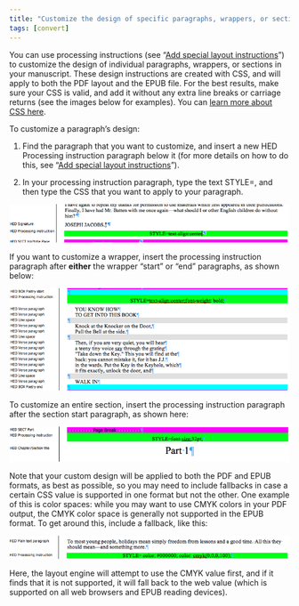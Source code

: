 ```yaml
---
title: "Customize the design of specific paragraphs, wrappers, or sections"
tags: [convert]
---
```

 
<html><body><section data-type="chapter" class="hsecchapter" data-hederis-type="hsecchapter" id="custom-paragraph-design" data-pi-attrs="id: custom-paragraph-design; data-tags: convert;" role="doc-chapter" data-tags="convert" data-author-name=" " data-book-title=" " title="Customize the design of specific paragraphs, wrappers, or sections"><p class="hblkp" data-hederis-type="hblkp" id="pWXgqhmN2">You can use processing instructions (see &#8220;<a href="{% link _docs/custom-design.md %}" class="hspana" data-hederis-type="hspana" id="peXpePAAF">Add special layout instructions</a>&#8221;) to customize the design of individual paragraphs, wrappers, or sections in your manuscript. These design instructions are created with CSS, and will apply to both the PDF layout and the EPUB file. For the best results, make sure your CSS is valid, and add it without any extra line breaks or carriage returns (see the images below for examples). You can <a href="https://developer.mozilla.org/en-US/docs/Web/CSS/Reference" class="hspana" data-hederis-type="hspana" id="p4yuhCmZI">learn more about CSS here</a>.</p><p class="hblkp" data-hederis-type="hblkp" id="p25MTRYkz">To customize a paragraph&#8217;s design:</p><ol class="hwprnumlist" data-hederis-type="hwprnumlist" id="pyNl3ebUj"><li class="hblkoli" data-hederis-type="hblkoli" id="litruWyoRK"><p class="hblkoli" data-hederis-type="hblklip" id="p3Gk8yWEG">Find the paragraph that you want to customize, and insert a new HED Processing instruction paragraph below it (for more details on how to do this, see &#8220;<a href="{% link _docs/custom-design.md %}" class="hspana" data-hederis-type="hspana" id="pKabsfymj">Add special layout instructions</a>&#8221;).</p></li><li class="hblkoli" data-hederis-type="hblkoli" id="li3lDE9tbO"><p class="hblkoli" data-hederis-type="hblklip" id="pNdQn58zS">In your processing instruction paragraph, type the text STYLE=, and then type the CSS that you want to apply to your paragraph.</p></li></ol><img data-hederis-type="hblkimg" class="hblkimg" id="pq6thEu8g" src="/images/pi2.png" data-img-src="/images/pi2.png"/><p class="hblkp" data-hederis-type="hblkp" id="pECvJ9yQZ">If you want to customize a wrapper, insert the processing instruction paragraph after <strong data-hederis-type="hspanstrong" id="p8cNWHyjt">either</strong> the wrapper &#8220;start&#8221; or &#8220;end&#8221; paragraphs, as shown below: </p><img data-hederis-type="hblkimg" class="hblkimg" id="pWhZdSN2j" src="/images/stylepiwrapper.png" data-img-src="/images/stylepiwrapper.png"/><p class="hblkp" data-hederis-type="hblkp" id="pBKUnNg18">To customize an entire section, insert the processing instruction paragraph after the section start paragraph, as shown here:</p><img data-hederis-type="hblkimg" class="hblkimg" id="pcb5vW3TC" src="/images/stylepisection.png" data-img-src="/images/stylepisection.png"/><p class="hblkp" data-hederis-type="hblkp" id="pTvy8jp5y">Note that your custom design will be applied to both the PDF and EPUB formats, as best as possible, so you may need to include fallbacks in case a certain CSS value is supported in one format but not the other. One example of this is color spaces: while you may want to use CMYK colors in your PDF output, the CMYK color space is generally not supported in the EPUB format. To get around this, include a fallback, like this:</p><img data-hederis-type="hblkimg" class="hblkimg" id="pHwS9YHiO" src="/images/stylepicolorfallback.png" data-img-src="/images/stylepicolorfallback.png"/><p class="hblkp" data-hederis-type="hblkp" id="p66hsvel6">Here, the layout engine will attempt to use the CMYK value first, and if it finds that it is not supported, it will fall back to the web value (which is supported on all web browsers and EPUB reading devices).</p></section></body></html>
